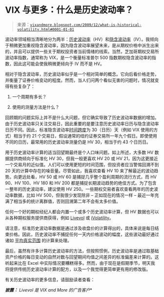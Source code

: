 <!--yml

category: 未分类

date: 2024-05-18 17:20:48

-->

# VIX 与更多：什么是历史波动率？

> 来源：[`vixandmore.blogspot.com/2009/12/what-is-historical-volatility.html#0001-01-01`](http://vixandmore.blogspot.com/2009/12/what-is-historical-volatility.html#0001-01-01)

波动率领域相当清晰地分为两半：[历史波动率](http://vixandmore.blogspot.com/search/label/historical%20volatility)（HV）和[隐含波动率](http://vixandmore.blogspot.com/search/label/implied%20volatility)（IV）。我倾向于稍微更加重视隐含波动率，因为隐含波动率展望未来，是从期权价格中派生出来的，并且可以提供一些关于期权投资者当前情绪的线索。当然，芝加哥期权交易所波动率指数，通常称为 VIX，是一个衡量标准普尔 500 指数期权隐含波动率的指数，因此这可能会使我稍微更倾向于 IV 而不是 HV。

相对于隐含波动率，历史波动率似乎是一个相对简单的概念。它向后看价格走势，并衡量了证券价格变动的程度。然而，当人们问两个看似无害的问题时，情况就变得有些复杂了：

1.  一个周期有多长？

1.  使用的测量方法是什么？

回顾期的问题实际上并不是什么大问题，但它确实导致了历史波动率数据的增加。由于历史波动率只关注交易日，因此重要的是要注意历史波动率日历与隐含波动率日历不同。因此，标准隐含波动率[时间跨度](http://vixandmore.blogspot.com/search/label/time%20horizon)为 30（日历）天（例如 VIX 使用的方式）相当于约 21 个交易日，假设通常的纽约证券交易所一年九个假日。即使使用不同的日历，最常用的历史波动率测量仍是 HV 30，相当于约 43 个日历日。

用于历史波动率计算的适当回望期最终是个人口味问题。如上所述，大多数 HV 数据提供商倾向于标准化 HV 30，但我一般更喜欢 HV 20 或 HV 21，因为这更接近一个交易月的近似值。人们可以使用更短的时间范围，但投资者应当警惕回溯不到 20 天的计算中存在的噪音量。尽管如此，我喜欢查看 HV 10 来了解最近的波动趋势。向更远处看，HV 50 或 HV 60 是捕捉几乎整个盈利周期的流行方式，而 HV 90、HV 100、HV 180 和 HV 200 都是捕捉长期波动趋势的绝佳方式。为了包含一整年的历史波动率，建议使用 HV 250。一些期权交易者喜欢查看两年的历史波动率数据，比如 HV 500，但我很少发现除非 – 正如现在的情况一样 – 最近一年充满了相当多的统计离群值，否则回溯第二年不会有太多价值。

任何一个好的期权经纪人都会内置一个或多个历史波动率计算，但 HV 数据也可以从各种期权服务提供商获得，例如 [Livevol](http://www.livevol.com/) 或 [iVolatility](http://www.ivolatility.com/)。

请注意，标准历史波动率数据是通过涉及收盘价的计算得出的，具体来说是每日结束价格。因此，历史波动率不捕捉任何一天内价格波动的幅度，这些波动最好通过诸如 [平均真实范围](http://vixandmore.blogspot.com/search/label/average%20true%20range) 的计算来处理。

最后，虽然有许多计算历史波动率的方法，但按照惯例，历史波动率是通过取基础资产价格的每日变动的自然对数与回望期间均值之间差异的标准偏差来计算的。这听起来比在 Excel 中实际情况要糟糕得多。然而，由于现在是假期季节，明天我将提供传统历史波动率计算的配方，以及一个我觉得更简单更有用的修改版。

有关历史波动率的更多信息，请鼓励读者查看：

***披露：*** *Livevol 是 VIX and More 的广告客户**
